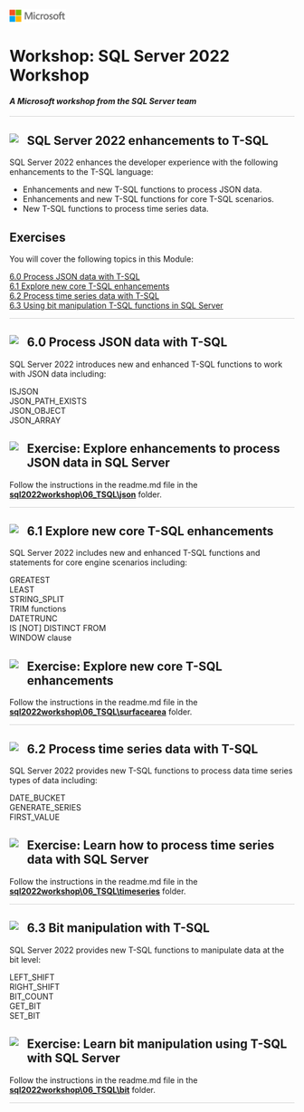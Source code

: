 ![](./graphics/microsoftlogo.png)

# Workshop: SQL Server 2022 Workshop

#### <i>A Microsoft workshop from the SQL Server team</i>

<p style="border-bottom: 1px solid lightgrey;"></p>

<h2><img style="float: left; margin: 0px 15px 15px 0px;" src="https://github.com/microsoft/sqlworkshops/blob/master/graphics/textbubble.png?raw=true"><b>     SQL Server 2022 enhancements to T-SQL</b></h2>

SQL Server 2022 enhances the developer experience with the following enhancements to the T-SQL language:

- Enhancements and new T-SQL functions to process JSON data.
- Enhancements and new T-SQL functions for core T-SQL scenarios.
- New T-SQL functions to process time series data.

## Exercises

You will cover the following topics in this Module:

<dl>

  <dt><a href="#6-0">6.0 Process JSON data with T-SQL</a></dt>
  <dt><a href="#6-1">6.1 Explore new core T-SQL enhancements</a></dt>
  <dt><a href="#6-2">6.2 Process time series data with T-SQL</a></dt>
  <dt><a href="#6-3">6.3 Using bit manipulation T-SQL functions in SQL Server</a></dt>
  
</dl>

<p style="border-bottom: 1px solid lightgrey;"></p>

<h2><img style="float: left; margin: 0px 15px 15px 0px;" src="https://github.com/microsoft/sqlworkshops/blob/master/graphics/pencil2.png?raw=true"><b><a name="6-0">     6.0 Process JSON data with T-SQL</a></b></h2>

SQL Server 2022 introduces new and enhanced T-SQL functions to work with JSON data including:

ISJSON<br>
JSON_PATH_EXISTS<br>
JSON_OBJECT<br>
JSON_ARRAY<br>

<h2><img style="float: left; margin: 0px 15px 15px 0px;" src="https://github.com/microsoft/sqlworkshops/blob/master/graphics/point1.png?raw=true"><b><a name="activityiqp">     Exercise: Explore enhancements to process JSON data in SQL Server</a></b></h2>

Follow the instructions in the readme.md file in the **[sql2022workshop\06_TSQL\json](https://github.com/microsoft/sqlworkshops-sql2022workshop/tree/main/sql2022workshop/06_TSQL/json)** folder.

<p style="border-bottom: 1px solid lightgrey;"></p>

<h2><img style="float: left; margin: 0px 15px 15px 0px;" src="https://github.com/microsoft/sqlworkshops/blob/master/graphics/pencil2.png?raw=true"><b><a name="6-1">     6.1 Explore new core T-SQL enhancements</a></b></h2>

SQL Server 2022 includes new and enhanced T-SQL functions and statements for core engine scenarios including:

GREATEST<br>
LEAST<br>
STRING_SPLIT<br>
TRIM functions<br>
DATETRUNC<br>
IS [NOT] DISTINCT FROM<br>
WINDOW clause<br>

<h2><img style="float: left; margin: 0px 15px 15px 0px;" src="https://github.com/microsoft/sqlworkshops/blob/master/graphics/point1.png?raw=true"><b><a name="activityquerystore">     Exercise: Explore new core T-SQL enhancements</a></b></h2>

Follow the instructions in the readme.md file in the **[sql2022workshop\06_TSQL\surfacearea](https://github.com/microsoft/sqlworkshops-sql2022workshop/tree/main/sql2022workshop/06_TSQL/surfacearea)** folder.

<p style="border-bottom: 1px solid lightgrey;"></p>

<h2><img style="float: left; margin: 0px 15px 15px 0px;" src="https://github.com/microsoft/sqlworkshops/blob/master/graphics/pencil2.png?raw=true"><b><a name="6-2">     6.2 Process time series data with T-SQL</a></b></h2>

SQL Server 2022 provides new T-SQL functions to process data time series types of data including:

DATE_BUCKET<br>
GENERATE_SERIES<br>
FIRST_VALUE<br>

<h2><img style="float: left; margin: 0px 15px 15px 0px;" src="https://github.com/microsoft/sqlworkshops/blob/master/graphics/point1.png?raw=true"><b><a name="activityquerystore">     Exercise: Learn how to process time series data with SQL Server</a></b></h2>

Follow the instructions in the readme.md file in the **[sql2022workshop\06_TSQL\timeseries](https://github.com/microsoft/sqlworkshops-sql2022workshop/tree/main/sql2022workshop/06_TSQL/timeseries)** folder.

<p style="border-bottom: 1px solid lightgrey;"></p>

<h2><img style="float: left; margin: 0px 15px 15px 0px;" src="https://github.com/microsoft/sqlworkshops/blob/master/graphics/pencil2.png?raw=true"><b><a name="6-3">     6.3 Bit manipulation with T-SQL</a></b></h2>

SQL Server 2022 provides new T-SQL functions to manipulate data at the bit level:

LEFT_SHIFT<br>
RIGHT_SHIFT<br>
BIT_COUNT<br>
GET_BIT<br>
SET_BIT<br>

<h2><img style="float: left; margin: 0px 15px 15px 0px;" src="https://github.com/microsoft/sqlworkshops/blob/master/graphics/point1.png?raw=true"><b><a name="activityquerystore">     Exercise: Learn bit manipulation using T-SQL with SQL Server</a></b></h2>

Follow the instructions in the readme.md file in the **[sql2022workshop\06_TSQL\bit](https://github.com/microsoft/sqlworkshops-sql2022workshop/tree/main/sql2022workshop/06_TSQL/bit)** folder.

<p style="border-bottom: 1px solid lightgrey;"></p>
